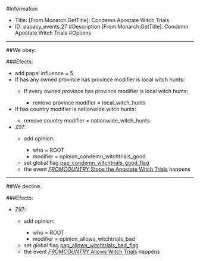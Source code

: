 #Information
 - Title: [From.Monarch.GetTitle]: Condemn Apostate Witch Trials
 - ID: papacy_events.27
#Description
[From.Monarch.GetTitle]: Condemn Apostate Witch Trials
#Options

___
##We obey.

###Efects:<ul><li>add papal influence = 5</li><li>If has any owned province has province modifier is local witch hunts:</li><ul><li>If every owned province has province modifier is local witch hunts:</li><ul><li>remove province modifier = local_witch_hunts</li></ul></ul><li>If has country modifier is nationwide witch hunts:</li><ul><li>remove country modifier = nationwide_witch_hunts</li></ul><li>Z97:</li><ul><li>add opinion:</li><ul><li>who = ROOT</li><li>modifier = opinion_condemn_witchtrials_good</li></ul><li>set global flag [pap_condemn_witchtrials_good_flag](../flags/pap_condemn_witchtrials_good_flag.md)</li><li>the event [$FROMCOUNTRY$ Stops the Apostate Witch Trials](../events/fromcountry_stops_the_apostate_witch_trials.md) happens</li></ul></ul>

___
##We decline.

###Efects:<ul><li>Z97:</li><ul><li>add opinion:</li><ul><li>who = ROOT</li><li>modifier = opinion_allows_witchtrials_bad</li></ul><li>set global flag [pap_allows_witchtrials_bad_flag](../flags/pap_allows_witchtrials_bad_flag.md)</li><li>the event [$FROMCOUNTRY$ Allows Witch Trials](../events/fromcountry_allows_witch_trials.md) happens</li></ul></ul>
